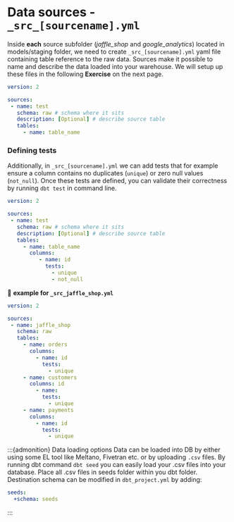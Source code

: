 # Data sources - `_src_[sourcename].yml`

Inside **each** source subfolder (*jaffle_shop* and *google_analytics*) located in models/staging folder, we need to create `_src_[sourcename].yml` yaml file containing table reference to the raw data. Sources make it possible to name and describe the data loaded into your warehouse. We will setup up these files in the following **Exercise** on the next page.
    
```yaml
version: 2

sources:
 - name: test
   schema: raw # schema where it sits
   description: [Optional] # describe source table
   tables:
     - name: table_name
 ```

### Defining tests
Additionally, in `_src_[sourcename].yml` we can add tests that for example ensure a column contains no duplicates (`unique`) or zero null values (`not_null`). Once these tests are defined, you can validate their correctness by running `dbt test` in command line.

```yaml
version: 2

sources:
 - name: test
   schema: raw # schema where it sits
   description: [Optional] # describe source table
   tables:
     - name: table_name
       columns:
          - name: id
            tests:
              - unique
              - not_null
 ```

📝 **example for `_src_jaffle_shop.yml`**

 ```yaml
 version: 2
 
 sources:
  - name: jaffle_shop
    schema: raw
    tables:
      - name: orders
        columns:
          - name: id
            tests:
              - unique
      - name: customers
        columns: id
          - name: 
            tests:
              - unique
      - name: payments
        columns:
          - name: id
            tests:
              - unique
```

:::{admonition} Data loading options
 Data can be loaded into DB by either using some EL tool like Meltano, Fivetran etc. or by uploading `.csv` files. By running dbt command `dbt seed` you can easily load your .csv files into your database. Place all .csv files in seeds folder within you dbt folder. Destination schema can be modified in `dbt_project.yml` by adding:
```yaml
seeds:
  +schema: seeds
```

:::

